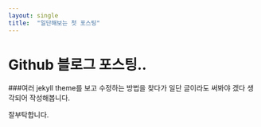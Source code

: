 ```yaml
---
layout: single
title:  "일단해보는 첫 포스팅"
---
```


# Github 블로그 포스팅..

###여러 jekyll theme를 보고 수정하는 방법을 찾다가 일단 글이라도 써봐야 겠다 생각되어 작성해봅니다.

잘부탁합니다.




